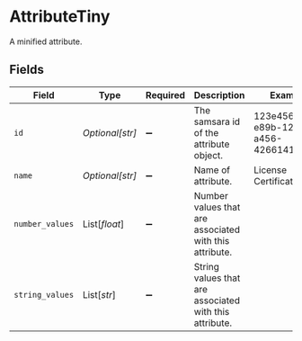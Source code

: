 # AttributeTiny

A minified attribute.


## Fields

| Field                                                  | Type                                                   | Required                                               | Description                                            | Example                                                |
| ------------------------------------------------------ | ------------------------------------------------------ | ------------------------------------------------------ | ------------------------------------------------------ | ------------------------------------------------------ |
| `id`                                                   | *Optional[str]*                                        | :heavy_minus_sign:                                     | The samsara id of the attribute object.                | 123e4567-e89b-12d3-a456-426614174000                   |
| `name`                                                 | *Optional[str]*                                        | :heavy_minus_sign:                                     | Name of attribute.                                     | License Certifications                                 |
| `number_values`                                        | List[*float*]                                          | :heavy_minus_sign:                                     | Number values that are associated with this attribute. |                                                        |
| `string_values`                                        | List[*str*]                                            | :heavy_minus_sign:                                     | String values that are associated with this attribute. |                                                        |